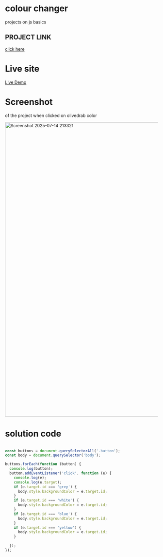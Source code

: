 # colour changer 
projects on js basics

## PROJECT LINK
[click here](https://stackblitz.com/edit/stackblitz-starters-mlsobw5c?file=index.html)

# Live site
[Live Demo](https://barsha20061001.github.io/js-projects/)

# Screenshot 
of the project when clicked on olivedrab color

<img width="1917" height="966" alt="Screenshot 2025-07-14 213321" src="https://github.com/user-attachments/assets/00784165-8f97-4a32-bb4f-294130971fc8" />



# solution code

```javascript

const buttons = document.querySelectorAll('.button');
const body = document.querySelector('body');

buttons.forEach(function (button) {
  console.log(button);
  button.addEventListener('click', function (e) {
    console.log(e);
    console.log(e.target);
    if (e.target.id === 'grey') {
      body.style.backgroundColor = e.target.id;
    }
    if (e.target.id === 'white') {
      body.style.backgroundColor = e.target.id;
    }
    if (e.target.id === 'blue') {
      body.style.backgroundColor = e.target.id;
    }
    if (e.target.id === 'yellow') {
      body.style.backgroundColor = e.target.id;
    }
    
  });
});



```
